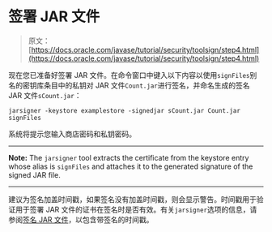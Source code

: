 # 签署 JAR 文件

> 原文： [https://docs.oracle.com/javase/tutorial/security/toolsign/step4.html](https://docs.oracle.com/javase/tutorial/security/toolsign/step4.html)

现在您已准备好签署 JAR 文件。在命令窗口中键入以下内容以使用`signFiles`别名的密钥库条目中的私钥对 JAR 文件`Count.jar`进行签名，并命名生成的签名 JAR 文件`sCount.jar`：

```
jarsigner -keystore examplestore -signedjar sCount.jar Count.jar signFiles 

```

系统将提示您输入商店密码和私钥密码。

* * *

**Note:** The `jarsigner` tool extracts the certificate from the keystore entry whose alias is `signFiles` and attaches it to the generated signature of the signed JAR file.

* * *

建议为签名加盖时间戳，如果签名没有加盖时间戳，则会显示警告。时间戳用于验证用于签署 JAR 文件的证书在签名时是否有效。有关`jarsigner`选项的信息，请参阅[签名 JAR 文件](../../deployment/jar/signing.html)，以包含带签名的时间戳。